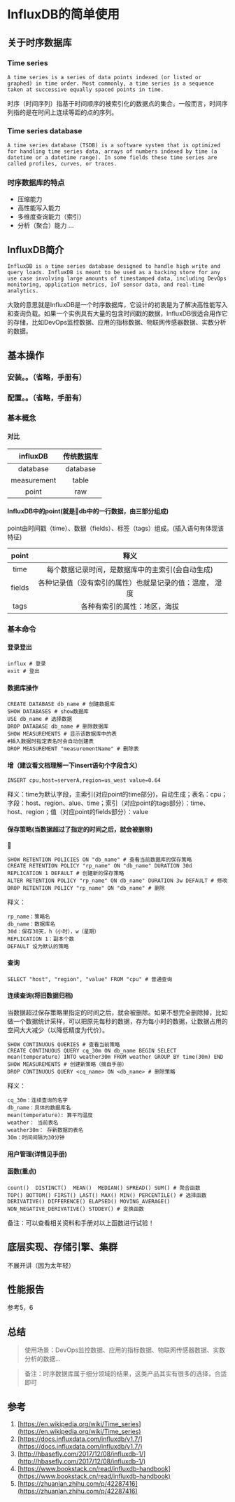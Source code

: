 # InfluxDB的简单使用

## 关于时序数据库

### Time series
```
A time series is a series of data points indexed (or listed or graphed) in time order. Most commonly, a time series is a sequence taken at successive equally spaced points in time.
```
时序（时间序列）指基于时间顺序的被索引化的数据点的集合。一般而言，时间序列指的是在时间上连续等距的点的序列。
 
### Time series database
```
A time series database (TSDB) is a software system that is optimized for handling time series data, arrays of numbers indexed by time (a datetime or a datetime range). In some fields these time series are called profiles, curves, or traces.
```

### 时序数据库的特点
  * 压缩能力
  * 高性能写入能力
  * 多维度查询能力（索引）
  * 分析（聚合）能力
...

## InfluxDB简介
```
InfluxDB is a time series database designed to handle high write and query loads. InfluxDB is meant to be used as a backing store for any use case involving large amounts of timestamped data, including DevOps monitoring, application metrics, IoT sensor data, and real-time analytics.
```

大致的意思就是InfluxDB是一个时序数据库，它设计的初衷是为了解决高性能写入和查询负载。如果一个实例具有大量的包含时间戳的数据，InfluxDB很适合用作它的存储，比如DevOps监控数据、应用的指标数据、物联网传感器数据、实数分析的数据。

## 基本操作

### 安装。。（省略，手册有）

### 配置。。（省略，手册有）

### 基本概念

#### 对比
|influxDB|传统数据库|
|:---:|:---:|
|database|database|
|measurement|table|
|point|raw|

#### InfluxDB中的point(就是db中的一行数据，由三部分组成)

point由时间戳（time）、数据（fields）、标签（tags）组成。(插入语句有体现该特征)

|point|释义|
|:---:|:---:|
|time|每个数据记录时间，是数据库中的主索引(会自动生成)|
|fields|各种记录值（没有索引的属性）也就是记录的值：温度， 湿度|
|tags|各种有索引的属性：地区，海拔|

### 基本命令

#### 登录登出

```
influx # 登录
exit # 登出
```

#### 数据库操作

```
CREATE DATABASE db_name # 创建数据库
SHOW DATABASES # show数据库
USE db_name # 选择数据
DROP DATABASE db_name # 删除数据库
SHOW MEASUREMENTS # 显示该数据库中的表
#插入数据时指定表名时会自动创建表
DROP MEASUREMENT "measurementName" # 删除表
```

#### 增（建议看文档理解一下insert语句个字段含义）

```
INSERT cpu,host=serverA,region=us_west value=0.64
```
释义：time为默认字段，主索引(对应point的time部分)，自动生成；表名：cpu；字段：host、region、alue、time；索引（对应point的tags部分）：time、host、region；值（对应point的fields部分）：value

#### 保存策略(当数据超过了指定的时间之后，就会被删除)

```
SHOW RETENTION POLICIES ON "db_name" # 查看当前数据库的保存策略
CREATE RETENTION POLICY "rp_name" ON "db_name" DURATION 30d REPLICATION 1 DEFAULT # 创建新的保存策略
ALTER RETENTION POLICY "rp_name" ON db_name" DURATION 3w DEFAULT # 修改
DROP RETENTION POLICY "rp_name" ON "db_name" # 删除
```

释义：
```
rp_name：策略名
db_name：数据库名
30d：保存30天，h（小时），w（星期）
REPLICATION 1：副本个数
DEFAULT 设为默认的策略
```

#### 查询

```
SELECT "host", "region", "value" FROM "cpu" # 普通查询
```

#### 连续查询(将旧数据归档)

当数据超过保存策略里指定的时间之后，就会被删除。如果不想完全删除掉，比如做一个数据统计采样，可以把原先每秒的数据，存为每小时的数据，让数据占用的空间大大减少（以降低精度为代价）。

```
SHOW CONTINUOUS QUERIES # 查看当前策略
CREATE CONTINUOUS QUERY cq_30m ON db_name BEGIN SELECT mean(temperature) INTO weather30m FROM weather GROUP BY time(30m) END
SHOW MEASUREMENTS # 创建新策略（摘自手册）
DROP CONTINUOUS QUERY <cq_name> ON <db_name> # 删除策略
```

释义：
```
cq_30m：连续查询的名字
db_name：具体的数据库名
mean(temperature): 算平均温度
weather： 当前表名
weather30m： 存新数据的表名
30m：时间间隔为30分钟
```

#### 用户管理(详情见手册)

#### 函数(重点)

```
count()  DISTINCT()  MEAN()  MEDIAN() SPREAD() SUM() # 聚合函数
TOP() BOTTOM() FIRST() LAST() MAX() MIN() PERCENTILE() # 选择函数
DERIVATIVE() DIFFERENCE() ELAPSED() MOVING_AVERAGE() NON_NEGATIVE_DERIVATIVE() STDDEV() # 变换函数
```
备注：可以查看相关资料和手册对以上函数进行试验！

## 底层实现、存储引擎、集群

不展开讲（因为太年轻）

## 性能报告

参考5，6

## 总结

> 使用场景：DevOps监控数据、应用的指标数据、物联网传感器数据、实数分析的数据...

> 备注：时序数据库属于细分领域的结果，这类产品其实有很多的选择，合适即可

## 参考
1. [https://en.wikipedia.org/wiki/Time_series](https://en.wikipedia.org/wiki/Time_series)
2. [https://docs.influxdata.com/influxdb/v1.7/](https://docs.influxdata.com/influxdb/v1.7/)
3. [http://hbasefly.com/2017/12/08/influxdb-1/](http://hbasefly.com/2017/12/08/influxdb-1/)
4. [https://www.bookstack.cn/read/influxdb-handbook](https://www.bookstack.cn/read/influxdb-handbook)
5. [https://zhuanlan.zhihu.com/p/42287416](https://zhuanlan.zhihu.com/p/42287416)